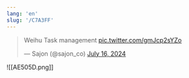 ```yaml
---
lang: 'en'
slug: '/C7A3FF'
---
```


<blockquote class="twitter-tweet"><p lang="in" dir="ltr">Weihu Task management <a href="https://t.co/gmJcp2sYZo">pic.twitter.com/gmJcp2sYZo</a></p>&mdash; Sajon (@sajon_co) <a href="https://twitter.com/sajon_co/status/1813091191539573241?ref_src=twsrc%5Etfw">July 16, 2024</a></blockquote>

![[AE505D.png]]
